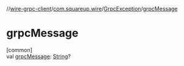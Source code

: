 //[wire-grpc-client](../../../index.md)/[com.squareup.wire](../index.md)/[GrpcException](index.md)/[grpcMessage](grpc-message.md)

# grpcMessage

[common]\
val [grpcMessage](grpc-message.md): [String](https://kotlinlang.org/api/latest/jvm/stdlib/kotlin/-string/index.html)?
